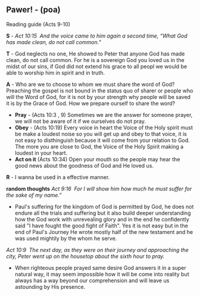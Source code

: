## Pawer! - (poa)
Reading guide (Acts 9-10)

__S__ - _Act 10:15  And the voice came to him again a second time, “What God has made clean, do not call common.”_

__T__ - God neglects no one, He showed to Peter that anyone God has made clean, do not call common. For he is a sovereign God you loved us in the midst of our sins, if God did not extend his grace to all peopl we would be able to worship him in spirit and in truth.

__A__ - Who are we to choose to whom we must share the word of God? Preaching the gospel is not bound in the status quo of sharer or people who will the Word of God, for it is not by your strength why people will be saved it is by the Grace of God. How we prepare ourself to share the word?

 - __Pray__ - (Acts 10:3 , 9) Sometimes we are the answer for someone prayer, we will not be aware of it if we ourselves do not pray.
 - __Obey__ - (Acts 10:19) Every voice in heart the Voice of the Holy spirit must be make a loudest noise so you will get up and obey to that voice, it is not easy to disthinguish because it will come from your relation to God. The more you are close to God, the Voice of the Holy Spirit making a loudest in your heart.
 - __Act on it__ (Acts 10:34) Open your mouth so the people may hear the good news about the goodness of God and He loved us.

__R__ - I wanna be used in a effective manner.

__random thoughts__
_Act 9:16  For I will show him how much he must suffer for the sake of my name.”_
 - Paul's suffering for the kingdom of God is permitted by God, he does not endure all the trials and suffering but it also build deeper understanding how the God work with unrevealing glory and in the end he confidently said "I have fought the good fight of Faith". Yes it is not easy but in the end of Paul's Journey He wrote mostly half of the new testament and he was used mightily by the whom he serve.


  _Act 10:9  The next day, as they were on their journey and approaching the city, Peter went up on the housetop about the sixth hour to pray._
   - When righteous people prayed same desire God answers it in a super natural way, it may seem impossible how it will be come into reality but always has a way beyond our comprehension and will leave us astounding by His presence.